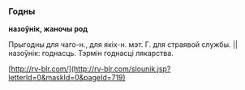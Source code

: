 ### Годны
**назоўнік, жаночы род**

Прыгодны для чаго-н., для якіх-н. мэт. Г. для страявой службы. || назоўнік: годнасць. Тэрмін годнасці лякарства.

<a rel="author">[http://rv-blr.com/](http://rv-blr.com/slounik.jsp?letterId=0&maskId=0&pageId=719)</a>
